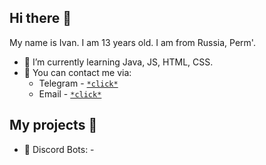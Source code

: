## Hi there 👋

My name is Ivan. I am 13 years old. I am from Russia, Perm'.

- 🌱 I’m currently learning Java, JS, HTML, CSS.
- 💬 You can contact me via:
  - Telegram - [`*click*`](https://t.me/stilovvvv)
  - Email - [`*click*`](mailto:stilov.github@mail.ru)

## My projects 📃
- 🔮 Discord Bots: -
   
